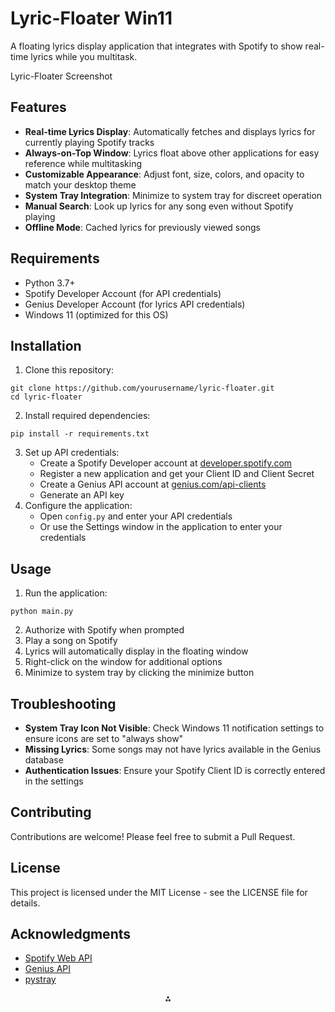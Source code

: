 # Lyric-Floater Win11

A floating lyrics display application that integrates with Spotify to show real-time lyrics while you multitask.

Lyric-Floater Screenshot

## Features

- **Real-time Lyrics Display**: Automatically fetches and displays lyrics for currently playing Spotify tracks
- **Always-on-Top Window**: Lyrics float above other applications for easy reference while multitasking
- **Customizable Appearance**: Adjust font, size, colors, and opacity to match your desktop theme
- **System Tray Integration**: Minimize to system tray for discreet operation
- **Manual Search**: Look up lyrics for any song even without Spotify playing
- **Offline Mode**: Cached lyrics for previously viewed songs


## Requirements

- Python 3.7+
- Spotify Developer Account (for API credentials)
- Genius Developer Account (for lyrics API credentials)
- Windows 11 (optimized for this OS)


## Installation

1. Clone this repository:

```
git clone https://github.com/yourusername/lyric-floater.git
cd lyric-floater
```

2. Install required dependencies:

```
pip install -r requirements.txt
```

3. Set up API credentials:
    - Create a Spotify Developer account at [developer.spotify.com](https://developer.spotify.com)
    - Register a new application and get your Client ID and Client Secret
    - Create a Genius API account at [genius.com/api-clients](https://genius.com/api-clients)
    - Generate an API key
4. Configure the application:
    - Open `config.py` and enter your API credentials
    - Or use the Settings window in the application to enter your credentials

## Usage

1. Run the application:

```
python main.py
```

2. Authorize with Spotify when prompted
3. Play a song on Spotify
4. Lyrics will automatically display in the floating window
5. Right-click on the window for additional options
6. Minimize to system tray by clicking the minimize button

## Troubleshooting

- **System Tray Icon Not Visible**: Check Windows 11 notification settings to ensure icons are set to "always show"
- **Missing Lyrics**: Some songs may not have lyrics available in the Genius database
- **Authentication Issues**: Ensure your Spotify Client ID is correctly entered in the settings


## Contributing

Contributions are welcome! Please feel free to submit a Pull Request.

## License

This project is licensed under the MIT License - see the LICENSE file for details.

## Acknowledgments

- [Spotify Web API](https://developer.spotify.com/documentation/web-api/)
- [Genius API](https://docs.genius.com/)
- [pystray](https://github.com/moses-palmer/pystray)

<div style="text-align: center">⁂</div>


